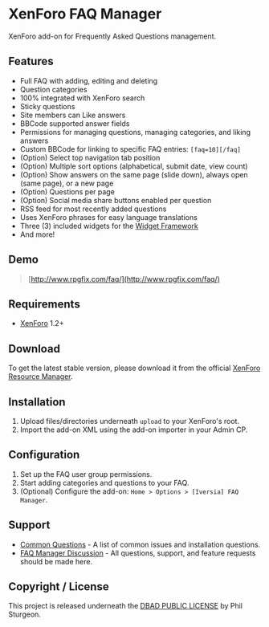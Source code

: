 XenForo FAQ Manager
===================

XenForo add-on for Frequently Asked Questions management.

Features
------------
* Full FAQ with adding, editing and deleting
* Question categories
* 100% integrated with XenForo search
* Sticky questions
* Site members can Like answers
* BBCode supported answer fields
* Permissions for managing questions, managing categories, and liking answers
* Custom BBCode for linking to specific FAQ entries: `[faq=10][/faq]`
* (Option) Select top navigation tab position
* (Option) Multiple sort options (alphabetical, submit date, view count)
* (Option) Show answers on the same page (slide down), always open (same page), or a new page
* (Option) Questions per page
* (Option) Social media share buttons enabled per question
* RSS feed for most recently added questions
* Uses XenForo phrases for easy language translations
* Three (3) included widgets for the [Widget Framework](http://xenforo.com/community/resources/bd-widget-framework.297/)
* And more!

Demo
------------

> [http://www.rpgfix.com/faq/](http://www.rpgfix.com/faq/)

Requirements
------------
* [XenForo](http://xenforo.com/) 1.2+

Download
------------

To get the latest stable version, please download it from the official [XenForo Resource Manager](http://xenforo.com/community/resources/iversia-faq-manager.1413/).

Installation
------------

1. Upload files/directories underneath `upload` to your XenForo's root.
2. Import the add-on XML using the add-on importer in your Admin CP.

Configuration
------------

1. Set up the FAQ user group permissions.
2. Start adding categories and questions to your FAQ.
3. (Optional) Configure the add-on: `Home > Options > [Iversia] FAQ Manager`.

Support
------------
* [Common Questions](https://github.com/iversia/xenforo-faq-manager/blob/master/HELP.md) - A list of common issues and installation questions.
* [FAQ Manager Discussion](http://xenforo.com/community/threads/iversia-faq-manager.44228/) - All questions, support, and feature requests should be made here.

Copyright / License
------------

This project is released underneath the [DBAD PUBLIC LICENSE](http://www.dbad-license.org) by Phil Sturgeon.